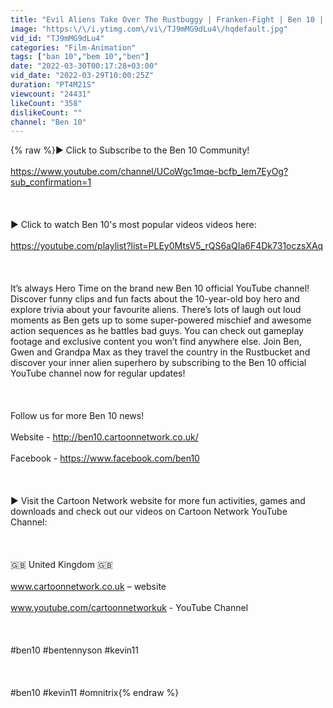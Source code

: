 ```yaml
---
title: "Evil Aliens Take Over The Rustbuggy | Franken-Fight | Ben 10 |  Cartoon Network"
image: "https:\/\/i.ytimg.com\/vi\/TJ9mMG9dLu4\/hqdefault.jpg"
vid_id: "TJ9mMG9dLu4"
categories: "Film-Animation"
tags: ["ban 10","bem 10","ben"]
date: "2022-03-30T00:17:28+03:00"
vid_date: "2022-03-29T10:00:25Z"
duration: "PT4M21S"
viewcount: "24431"
likeCount: "358"
dislikeCount: ""
channel: "Ben 10"
---
```

{% raw %}► Click to Subscribe to the Ben 10 Community! <br /><br /><a rel="nofollow" target="blank" href="https://www.youtube.com/channel/UCoWgc1mqe-bcfb_lem7EyOg?sub_confirmation=1">https://www.youtube.com/channel/UCoWgc1mqe-bcfb_lem7EyOg?sub_confirmation=1</a><br /><br /><br /><br />► Click to watch Ben 10's most popular videos videos here:<br /><br /><a rel="nofollow" target="blank" href="https://youtube.com/playlist?list=PLEy0MtsV5_rQS6aQIa6F4Dk731oczsXAq">https://youtube.com/playlist?list=PLEy0MtsV5_rQS6aQIa6F4Dk731oczsXAq</a><br /><br /><br /><br />It’s always Hero Time on the brand new Ben 10 official YouTube channel! Discover funny clips and fun facts about the 10-year-old boy hero and explore trivia about your favourite aliens. There’s lots of laugh out loud moments as Ben gets up to some super-powered mischief and awesome action sequences as he battles bad guys. You can check out gameplay footage and exclusive content you won’t find anywhere else. Join Ben, Gwen and Grandpa Max as they travel the country in the Rustbucket and discover your inner alien superhero by subscribing to the Ben 10 official YouTube channel now for regular updates!<br /><br /><br /><br />Follow us for more Ben 10 news!<br /><br />Website - <a rel="nofollow" target="blank" href="http://ben10.cartoonnetwork.co.uk/">http://ben10.cartoonnetwork.co.uk/</a><br /><br />Facebook - <a rel="nofollow" target="blank" href="https://www.facebook.com/ben10">https://www.facebook.com/ben10</a><br /><br /><br /><br />▶︎ Visit the Cartoon Network website for more fun activities, games and downloads and check out our videos on Cartoon Network YouTube Channel:<br /><br /> <br /><br />🇬🇧 United Kingdom 🇬🇧<br /><br />www.cartoonnetwork.co.uk – website<br /><br />www.youtube.com/cartoonnetworkuk - YouTube Channel<br /><br /><br /><br />#ben10  #bentennyson #kevin11<br /><br /><br /><br />#ben10 #kevin11 #omnitrix{% endraw %}
